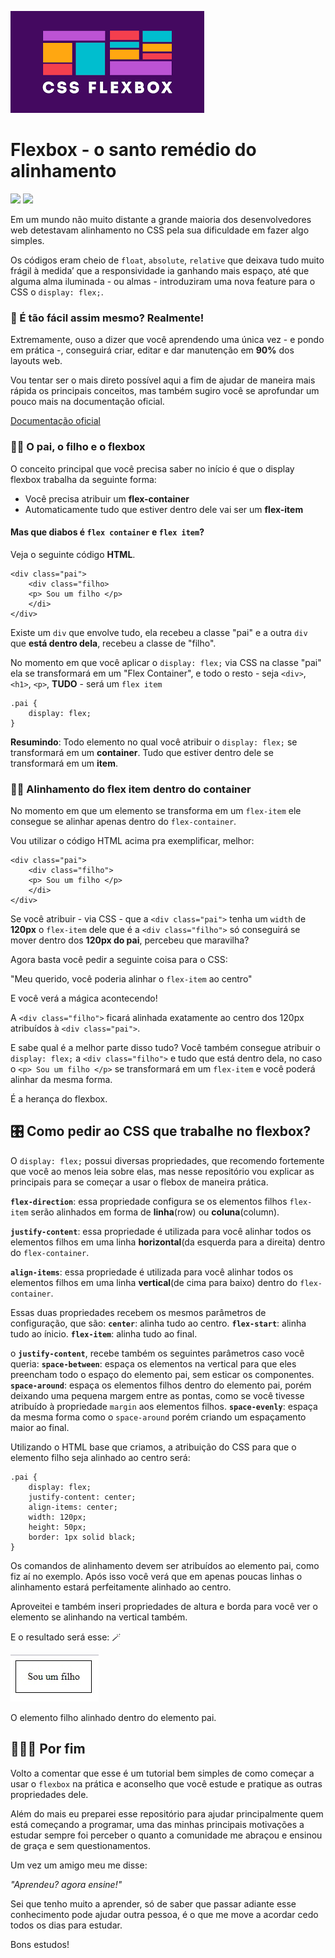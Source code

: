 ![flexbox](./flexbox.png)

# Flexbox - o santo remédio do alinhamento
![](https://img.shields.io/badge/F%C3%A1bio%20de%20Andrade-css-green) ![](https://img.shields.io/badge/flexbox-css-red)
 
Em um mundo não muito distante a grande maioria dos desenvolvedores web detestavam alinhamento no CSS pela sua dificuldade em fazer algo simples.
 
Os códigos eram cheio de `float`, `absolute`, `relative` que deixava tudo muito frágil à medida’ que a responsividade ia ganhando mais espaço, até que alguma alma iluminada - ou almas - introduziram uma nova feature para o CSS o `display: flex;`.
 
 
### 🤩 É tão fácil assim mesmo? Realmente!
 
Extremamente, ouso a dizer que você aprendendo uma única vez - e pondo em prática -, conseguirá criar, editar e dar manutenção em **90%** dos layouts web.
 
Vou tentar ser o mais direto possível aqui a fim de ajudar de maneira mais rápida os principais conceitos, mas também sugiro você se aprofundar um pouco mais na documentação oficial.
 
[Documentação oficial](https://developer.mozilla.org/pt-BR/docs/Learn/CSS/CSS_layout/Flexbox)
 
### 🙏🏻 O pai, o filho e o flexbox
 
O conceito principal que você precisa saber no início é que o display flexbox trabalha da seguinte forma:
- Você precisa atribuir um **flex-container**
- Automaticamente tudo que estiver dentro dele vai ser um **flex-item**
 
#### Mas que diabos é `flex container` e `flex item`?
 
Veja o seguinte código **HTML**.
 
````
<div class="pai">
    <div class="filho>
    <p> Sou um filho </p>
    </di>
</div>
````
 
Existe um `div` que envolve tudo, ela recebeu a classe "pai" e a outra `div` que **está dentro dela**, recebeu a classe de "filho".
 
No momento em que você aplicar o `display: flex;` via CSS na classe "pai" ela se transformará em um "Flex Container", e todo o resto - seja `<div>`, `<h1>`, `<p>`, **TUDO** - será um `flex item`
 
```
.pai {
    display: flex;
}
```
 
**Resumindo**: Todo elemento no qual você atribuir o `display: flex;` se transformará em um **container**. Tudo que estiver dentro dele se transformará em um **item**.
 
### 📏📐 Alinhamento do flex item dentro do container
 
No momento em que um elemento se transforma em um `flex-item` ele consegue se alinhar apenas dentro do `flex-container`.
 
Vou utilizar o código HTML acima pra exemplificar, melhor:
````
<div class="pai">
    <div class="filho">
    <p> Sou um filho </p>
    </di>
</div>
````
 
Se você atribuir - via CSS - que a `<div class="pai">` tenha um `width` de **120px** o `flex-item` dele que é a `<div class="filho">` só conseguirá se mover dentro dos **120px do pai**, percebeu que maravilha?
 
Agora basta você pedir a seguinte coisa para o CSS:
 
"Meu querido, você poderia alinhar o `flex-item` ao centro"
 
E você verá a mágica acontecendo!
 
A `<div class="filho">` ficará alinhada exatamente ao centro dos 120px atribuídos à `<div class="pai">`.
 
E sabe qual é a melhor parte disso tudo? Você também consegue atribuir o `display: flex;` a `<div class="filho">` e tudo que está dentro dela, no caso o `<p> Sou um filho </p>` se transformará em um `flex-item` e você poderá alinhar da mesma forma.
 
É a herança do flexbox.
 
## 🎛️ Como pedir ao CSS que trabalhe no flexbox?
 
O `display: flex;` possui diversas propriedades, que recomendo fortemente que você ao menos leia sobre elas, mas nesse repositório vou explicar as principais para se começar a usar o flebox de maneira prática.
 
**`flex-direction`**: essa propriedade configura se os elementos filhos `flex-item` serão alinhados em forma de **linha**(row) ou **coluna**(column).
 
**`justify-content`**: essa propriedade é utilizada para você alinhar todos os elementos filhos em uma linha **horizontal**(da esquerda para a direita) dentro do `flex-container`.
 
**`align-items`**: essa propriedade é utilizada para você alinhar todos os elementos filhos em uma linha **vertical**(de cima para baixo) dentro do `flex-container`.
 
Essas duas propriedades recebem os mesmos parâmetros de configuração, que são:
**`center`**: alinha tudo ao centro.
**`flex-start`**: alinha tudo ao ínicio.
**`flex-item`**: alinha tudo ao final.
 
o **`justify-content`**, recebe também os seguintes parâmetros caso você queria:
**`space-between`**: espaça os elementos na vertical para que eles preencham todo o espaço do elemento pai, sem esticar os componentes.
**`space-around`**: espaça os elementos filhos dentro do elemento pai, porém deixando uma pequena margem entre as pontas, como se você tivesse atribuído à propriedade `margin` aos elementos filhos.
**`space-evenly`**: espaça da mesma forma como o `space-around` porém criando um espaçamento maior ao final.
 
Utilizando o HTML base que criamos, a atribuição do CSS para que o elemento filho seja alinhado ao centro será:
 
```
.pai {
    display: flex;
    justify-content: center;
    align-items: center;
    width: 120px;
    height: 50px;
    border: 1px solid black;
}
```
Os comandos de alinhamento devem ser atribuídos ao elemento pai, como fiz aí no exemplo. Após isso você verá que em apenas poucas linhas o alinhamento estará perfeitamente alinhado ao centro.
 
Aproveitei e também inseri propriedades de altura e borda para você ver o elemento se alinhando na vertical também.

E o resultado será esse: 🪄

![exemplo](./exemplo.jpg)

O elemento filho alinhado dentro do elemento pai.
 
 
## 👨🏻‍💻 Por fim
 
Volto a comentar que esse é um tutorial bem simples de como começar a usar o `flexbox` na prática e aconselho que você estude e pratique as outras propriedades dele.
 
Além do mais eu preparei esse repositório para ajudar principalmente quem está começando a programar, uma das minhas principais motivações a estudar sempre foi perceber o quanto a comunidade me abraçou e ensinou de graça e sem questionamentos.
 
Um vez um amigo meu me disse:
 
_"Aprendeu? agora ensine!"_
 
Sei que tenho muito a aprender, só de saber que passar adiante esse conhecimento pode ajudar outra pessoa, é o que me move a acordar cedo todos os dias para estudar.
 
Bons estudos!
 
 
 
 
 
 

